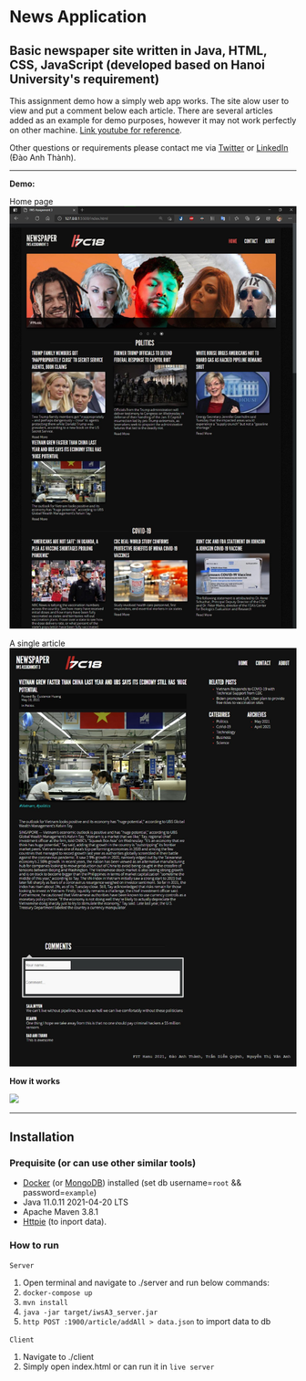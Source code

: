 # News Application
Basic newspaper site written in Java, HTML, CSS, JavaScript (developed based on Hanoi University's requirement)
---
This assignment demo how a simply web app works. The site alow user to view and put a comment below each article. There are several articles added as an example for demo purposes, however it may not work perfectly on other machine.
[Link youtube for reference](https://www.youtube.com/watch?v=MhyoND-mgx4).

Other questions or requirements please contact me via [Twitter](https://twitter.com/sirEddieDao) or [LinkedIn](https://www.linkedin.com/in/daoanhthanh/) (Đào Anh Thành).

---
**Demo:**

Home page
![](./demo/homepage.jpg)

A single article
![](./demo/singlepost.jpg)

**How it works**

![](https://www.partech.nl/publication-image/%7B46D64AEE-5C24-439A-8659-3E6E17F3ED9A%7D)

---
## Installation
### Prequisite (or can use other similar tools)
- [Docker](https://www.docker.com/products/docker-desktop) (or [MongoDB](https://www.mongodb.com/)) installed (set db username=```root``` && password=```example```)
- Java 11.0.11 2021-04-20 LTS
- Apache Maven 3.8.1
- [Httpie](https://httpie.io/) (to inport data). 

### How to run
```Server```
1. Open terminal and navigate to ./server and run below commands:
2. ```docker-compose up```
3. ```mvn install```
4. ```java -jar target/iwsA3_server.jar```
5. ```http POST :1900/article/addAll > data.json``` to import data to db

```Client```
1. Navigate to ./client
2. Simply open index.html or can run it in ```live server```
